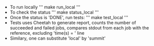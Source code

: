 * To run locally
  '''
  make run_local
  '''
* To check the status
  '''
  make status_local
  '''
* Once the status is 'DONE', run tests:
  '''
  make test_local
  '''
* Tests uses Cheetah to generate report, counts the number of succeeded and failed jobs, compares stdout from each job with the reference, excluding 'time(s) = ' line
* Similary, one can substitute 'local' by 'summit'
